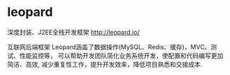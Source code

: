 leopard
=======

深度封装、J2EE全栈开发框架
http://leopard.io/


互联网后端框架
Leopard涵盖了数据操作(MySQL、Redis、缓存)，MVC、测试、性能监控等， 可以帮助开发团队简化业务系统开发，使配置和代码编写更加简洁、高效, 减少重复性工作，提升开发效率，降低项目熟悉和交接成本.
